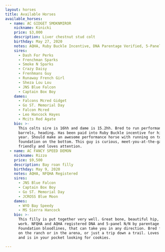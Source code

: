 ```yaml
---
layout: horses
title: Available Horses
available_horses:
  - name: AC GIDGET SMOKNMIROR
    nickname: Kinicki
    price: $3,000
    description: Liver chestnut stud colt
    birthday: May 27, 2020
    notes: AQHA, Ruby Buckle Incentive, DNA Parentage Verified, 5-Panel N/N
    sires:
      - Dash For Perks
      - Frenchman Sparks
      - Smoke N Sparks
      - Crazy Daisy
      - Frenhmans Guy
      - Runaway French Girl
      - Sheza Lou Lou
      - JNS Blue Falcon
      - Captain Box Boy
    dames:
      - Falcons Mcred Gidget
      - Go ST. Memorial Day
      - Falcon Mcred
      - Leo Hancock Hayes
      - Mcits Red Agate
    bio: >-
      This colts sire is 16hh and dame is 15.2hh. Bred to run performance i.e.
      barrels, heading. Has been paid into Ruby Buckle incentive for his first
      year. Should make an awesome performance horse with running on top and
      foundation on the bottom. This guy is curious, meet-you-at-the-gate
      friendly and loves attention.
  - name: AC FANCY SPEED DEMON
    nickname: Rizzo
    price: $9,500
    description: Bay roan filly
    birthday: May 9, 2020
    notes: AQHA, NFQHA Registered
    sires:
      - JNS Blue Falcon
      - Captain Box Boy
      - Go ST. Memorial Day
      - JCROSS Blue Moon
    dames:
      - WYO Bay Speedy
      - MS Sierra Hancock
    bio: >-
      This filly is put together very well. Great bone, beautiful hip, built to
      work. NFQHA and AQHA registered DNA and 5-panel N/N by parentage.
      Foundation bloodlines, that can take you in any direction. Bred for a job
      on the ranch or in the arena, or just a trip down a trail. Loves attention
      and is in your pocket looking for cookies.

---
```

